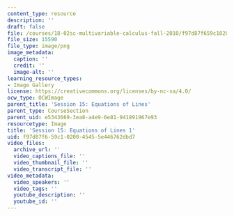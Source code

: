 ```yaml
---
content_type: resource
description: ''
draft: false
file: /courses/18-02sc-multivariable-calculus-fall-2010/f97d87f659c1020045455e446762dbd7_MIT18_02SC_L5Brds_1.png
file_size: 15590
file_type: image/png
image_metadata:
  caption: ''
  credit: ''
  image-alt: ''
learning_resource_types:
- Image Gallery
license: https://creativecommons.org/licenses/by-nc-sa/4.0/
ocw_type: OCWImage
parent_title: 'Session 15: Equations of Lines'
parent_type: CourseSection
parent_uid: e5343669-3ea8-a4e9-6e81-941891967e93
resourcetype: Image
title: 'Session 15: Equations of Lines 1'
uid: f97d87f6-59c1-0200-4545-5e446762dbd7
video_files:
  archive_url: ''
  video_captions_file: ''
  video_thumbnail_file: ''
  video_transcript_file: ''
video_metadata:
  video_speakers: ''
  video_tags: ''
  youtube_description: ''
  youtube_id: ''
---
```

